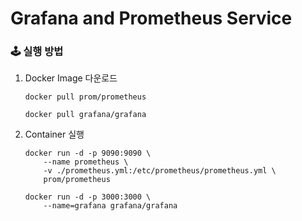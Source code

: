 # Grafana and Prometheus Service

### 🕹 실행 방법

1. Docker Image 다운로드

   ```
   docker pull prom/prometheus
   
   docker pull grafana/grafana
   ```

2. Container 실행

   ```
   docker run -d -p 9090:9090 \
       --name prometheus \
       -v ./prometheus.yml:/etc/prometheus/prometheus.yml \
       prom/prometheus
    
   docker run -d -p 3000:3000 \
       --name=grafana grafana/grafana
   ```


